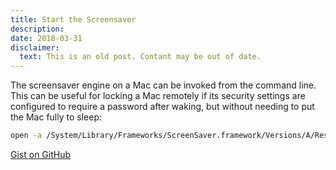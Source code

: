 ```yaml
---
title: Start the Screensaver
description:
date: 2018-03-31
disclaimer:
  text: This is an old post. Contant may be out of date.
---
```


The screensaver engine on a Mac can be invoked from the command line. This can be useful for locking a Mac remotely if its security settings are configured to require a password after waking, but without needing to put the Mac fully to sleep:

```bash
open -a /System/Library/Frameworks/ScreenSaver.framework/Versions/A/Resources/ScreenSaverEngine.app
```

[Gist on GitHub](https://gist.github.com/lucascantor/98098174c5c0df6eea2f2d8625f5ebe9)
